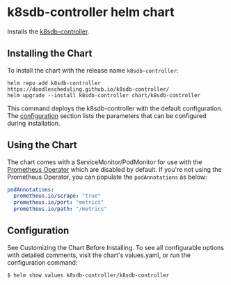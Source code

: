 # k8sdb-controller helm chart

Installs the [k8sdb-controller](https://github.com/DoodleScheduling/k8sdb-controller).

## Installing the Chart

To install the chart with the release name `k8sdb-controller`:

```console
helm repo add k8sdb-controller https://doodlescheduling.github.io/k8sdb-controller/
helm upgrade --install k8sdb-controller chart/k8sdb-controller
```

This command deploys the k8sdb-controller with the default configuration. The [configuration](#configuration) section lists the parameters that can be configured during installation.

## Using the Chart

The chart comes with a ServiceMonitor/PodMonitor for use with the [Prometheus Operator](https://github.com/coreos/prometheus-operator) which are disabled by default.
If you're not using the Prometheus Operator, you can populate the `podAnnotations` as below:

```yaml
podAnnotations:
  prometheus.io/scrape: "true"
  prometheus.io/port: "metrics"
  prometheus.io/path: "/metrics"
```

## Configuration

See Customizing the Chart Before Installing. To see all configurable options with detailed comments, visit the chart's values.yaml, or run the configuration command:

```sh
$ helm show values k8sdb-controller/k8sdb-controller
```
